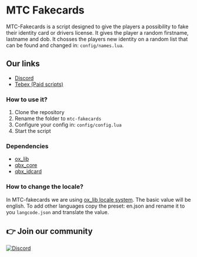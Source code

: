 
# MTC Fakecards
MTC-Fakecards is a script designed to give the players a possibility to fake their identity card or drivers license. It gives the player a random firstname, lastname and dob. It chosses the players new identity on a random list that can be found and changed in: `config/names.lua`.

## Our links
- [Discord](https://discord.gg/APFHf9hhkG)
- [Tebex (Paid scripts)](https://mtc.tebex.io/)

### How to use it?
1. Clone the repository
2. Rename the folder to `mtc-fakecards`
3. Configure your config in: `config/config.lua`
4. Start the script

### Dependencies
- [ox_lib](https://github.com/overextended/ox_lib)
- [qbx_core](https://github.com/Qbox-project/qbx_core)
- [qbx_idcard](https://github.com/Qbox-project/qbx_idcard)

### How to change the locale?
In MTC-fakecards we are using [ox_lib locale system](https://overextended.dev/ox_lib/Modules/Locale/Shared#:~:text=locales/langcode.json-,Setup,-To%20change%20the). The basic value will be english. To add other languages copy the preset: en.json and rename it to you `langcode.json` and translate the value.


## 👉 Join our community

[![Discord](https://discord.com/api/guilds/1075048579758035014/widget.png?style=banner2)](https://discord.gg/cFuv5BMWzK)